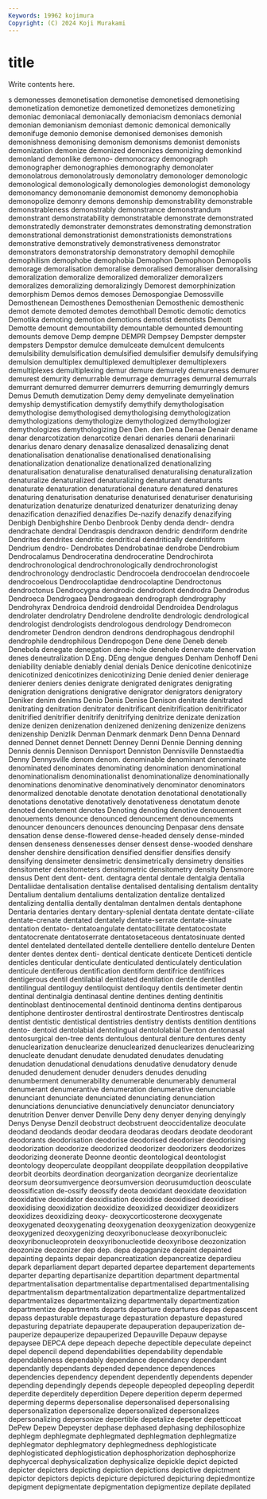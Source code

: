 ```yaml
---
Keywords: 19962 kojimura
Copyright: (C) 2024 Koji Murakami
---
```


# title

Write contents here.



s demonesses
demonetisation demonetise demonetised demonetising demonetization demonetize demonetized demonetizes demonetizing demoniac
demoniacal demoniacally demoniacism demoniacs demonial demonian demonianism demoniast demonic demonical
demonically demonifuge demonio demonise demonised demonises demonish demonishness demonising demonism
demonisms demonist demonists demonization demonize demonized demonizes demonizing demonkind demonland
demonlike demono- demonocracy demonograph demonographer demonographies demonography demonolater demonolatrous demonolatrously
demonolatry demonologer demonologic demonological demonologically demonologies demonologist demonology demonomancy demonomanie
demonomist demonomy demonophobia demonopolize demonry demons demonship demonstrability demonstrable demonstrableness
demonstrably demonstrance demonstrandum demonstrant demonstratability demonstratable demonstrate demonstrated demonstratedly demonstrater
demonstrates demonstrating demonstration demonstrational demonstrationist demonstrationists demonstrations demonstrative demonstratively demonstrativeness
demonstrator demonstrators demonstratorship demonstratory demophil demophile demophilism demophobe demophobia Demophon
Demophoon Demopolis demorage demoralisation demoralise demoralised demoraliser demoralising demoralization demoralize
demoralized demoralizer demoralizers demoralizes demoralizing demoralizingly Demorest demorphinization demorphism Demos
demos demoses Demospongiae Demossville Demosthenean Demosthenes Demosthenian Demosthenic demosthenic demot
demote demoted demotes demothball Demotic demotic demotics Demotika demoting demotion
demotions demotist demotists Demott Demotte demount demountability demountable demounted demounting
demounts demove Demp dempne DEMPR Dempsey Dempster dempster dempsters Dempstor
demulce demulceate demulcent demulcents demulsibility demulsification demulsified demulsifier demulsify demulsifying
demulsion demultiplex demultiplexed demultiplexer demultiplexers demultiplexes demultiplexing demur demure demurely
demureness demurer demurest demurity demurrable demurrage demurrages demurral demurrals demurrant
demurred demurrer demurrers demurring demurringly demurs Demus Demuth demutization Demy
demy demyelinate demyelination demyship demystification demystify demythify demythologisation demythologise demythologised
demythologising demythologization demythologizations demythologize demythologized demythologizer demythologizes demythologizing Den Den.
den Dena Denae Denair dename denar denarcotization denarcotize denari denaries
denarii denarinarii denarius denaro denary denasalize denasalized denasalizing denat denationalisation
denationalise denationalised denationalising denationalization denationalize denationalized denationalizing denaturalisation denaturalise denaturalised
denaturalising denaturalization denaturalize denaturalized denaturalizing denaturant denaturants denaturate denaturation denaturational
denature denatured denatures denaturing denaturisation denaturise denaturised denaturiser denaturising denaturization
denaturize denaturized denaturizer denaturizing denay denazification denazified denazifies De-nazify denazify
denazifying Denbigh Denbighshire Denbo Denbrook Denby denda dendr- dendra dendrachate
dendral Dendraspis dendraxon dendric dendriform dendrite Dendrites dendrites dendritic dendritical
dendritically dendritiform Dendrium dendro- Dendrobates Dendrobatinae dendrobe Dendrobium Dendrocalamus Dendroceratina
dendroceratine Dendrochirota dendrochronological dendrochronologically dendrochronologist dendrochronology dendroclastic Dendrocoela dendrocoelan dendrocoele
dendrocoelous Dendrocolaptidae dendrocolaptine Dendroctonus dendroctonus Dendrocygna dendrodic dendrodont dendrodra Dendrodus
Dendroeca Dendrogaea Dendrogaean dendrograph dendrography Dendrohyrax Dendroica dendroid dendroidal Dendroidea
Dendrolagus dendrolater dendrolatry Dendrolene dendrolite dendrologic dendrological dendrologist dendrologists dendrologous
dendrology Dendromecon dendrometer Dendron dendron dendrons dendrophagous dendrophil dendrophile dendrophilous
Dendropogon Dene dene Deneb deneb Denebola denegate denegation dene-hole denehole
denervate denervation denes deneutralization D.Eng. DEng dengue dengues Denham Denhoff
Deni deniability deniable deniably denial denials Denice denicotine denicotinize denicotinized
denicotinizes denicotinizing Denie denied denier denierage denierer deniers denies denigrate
denigrated denigrates denigrating denigration denigrations denigrative denigrator denigrators denigratory Deniker
denim denims Denio Denis Denise Denison denitrate denitrated denitrating denitration
denitrator denitrificant denitrification denitrificator denitrified denitrifier denitrify denitrifying denitrize denizate
denization denize denizen denizenation denizened denizening denizenize denizens denizenship Denizlik
Denman Denmark denmark Denn Denna Dennard denned Dennet dennet Dennett
Denney Denni Dennie Denning denning Dennis dennis Dennison Dennisport Denniston
Dennisville Dennstaedtia Denny Dennysville denom denom. denominable denominant denominate denominated
denominates denominating denomination denominational denominationalism denominationalist denominationalize denominationally denominations denominative
denominatively denominator denominators denormalized denotable denotate denotation denotational denotationally denotations
denotative denotatively denotativeness denotatum denote denoted denotement denotes Denoting denoting
denotive denouement denouements denounce denounced denouncement denouncements denouncer denouncers denounces
denouncing Denpasar dens densate densation dense dense-flowered dense-headed densely dense-minded
densen denseness densenesses denser densest dense-wooded denshare densher denshire densification
densified densifier densifies densify densifying densimeter densimetric densimetrically densimetry densities
densitometer densitometers densitometric densitometry density Densmore densus Dent dent dent-
dent. dentagra dental dentale dentalgia dentalia Dentaliidae dentalisation dentalise dentalised
dentalising dentalism dentality Dentalium dentalium dentaliums dentalization dentalize dentalized dentalizing
dentallia dentally dentalman dentalmen dentals dentaphone Dentaria dentaries dentary dentary-splenial
dentata dentate dentate-ciliate dentate-crenate dentated dentately dentate-serrate dentate-sinuate dentation dentato-
dentatoangulate dentatocillitate dentatocostate dentatocrenate dentatoserrate dentatosetaceous dentatosinuate dented dentel dentelated
dentellated dentelle dentelliere dentello dentelure Denten denter dentes dentex denti-
dentical denticate denticete Denticeti denticle denticles denticular denticulate denticulated denticulately
denticulation denticule dentiferous dentification dentiform dentifrice dentifrices dentigerous dentil dentilabial
dentilated dentilation dentile dentiled dentilingual dentiloguy dentiloquist dentiloquy dentils dentimeter
dentin dentinal dentinalgia dentinasal dentine dentines denting dentinitis dentinoblast dentinocemental
dentinoid dentinoma dentins dentiparous dentiphone dentiroster dentirostral dentirostrate Dentirostres dentiscalp
dentist dentistic dentistical dentistries dentistry dentists dentition dentitions dento- dentoid
dentolabial dentolingual dentololabial Denton dentonasal dentosurgical den-tree dents dentulous dentural
denture dentures denty denuclearization denuclearize denuclearized denuclearizes denuclearizing denucleate denudant
denudate denudated denudates denudating denudation denudational denudations denudative denudatory denude
denuded denudement denuder denuders denudes denuding denumberment denumerability denumerable denumerably
denumeral denumerant denumerantive denumeration denumerative denunciable denunciant denunciate denunciated denunciating
denunciation denunciations denunciative denunciatively denunciator denunciatory denutrition Denver denver Denville
Deny deny denyer denying denyingly Denys Denyse Denzil deobstruct deobstruent
deoccidentalize deoculate deodand deodands deodar deodara deodaras deodars deodate deodorant
deodorants deodorisation deodorise deodorised deodoriser deodorising deodorization deodorize deodorized deodorizer
deodorizers deodorizes deodorizing deonerate Deonne deontic deontological deontologist deontology deoperculate
deoppilant deoppilate deoppilation deoppilative deorbit deorbits deordination deorganization deorganize deorientalize
deorsum deorsumvergence deorsumversion deorusumduction deosculate deossification de-ossify deossify deota deoxidant
deoxidate deoxidation deoxidative deoxidator deoxidisation deoxidise deoxidised deoxidiser deoxidising deoxidization
deoxidize deoxidized deoxidizer deoxidizers deoxidizes deoxidizing deoxy- deoxycorticosterone deoxygenate deoxygenated
deoxygenating deoxygenation deoxygenization deoxygenize deoxygenized deoxygenizing deoxyribonuclease deoxyribonucleic deoxyribonucleoprotein deoxyribonucleotide
deoxyribose deozonization deozonize deozonizer dep dep. depa depaganize depaint depainted
depainting depaints depair depancreatization depancreatize depardieu depark deparliament depart departed
departee departement departements departer departing departisanize departition department departmental departmentalisation
departmentalise departmentalised departmentalising departmentalism departmentalization departmentalize departmentalized departmentalizes departmentalizing departmentally
departmentization departmentize departments departs departure departures depas depascent depass depasturable
depasturage depasturation depasture depastured depasturing depatriate depauperate depauperation depauperization de-pauperize
depauperize depauperized Depauville Depauw depayse depaysee DEPCA depe depeach depeche
depectible depeculate depeinct depel depencil depend dependabilities dependability dependable dependableness
dependably dependance dependancy dependant dependantly dependants depended dependence dependences dependencies
dependency dependent dependently dependents depender depending dependingly depends depeople depeopled
depeopling deperdit deperdite deperditely deperdition Depere deperition deperm depermed deperming
deperms depersonalise depersonalised depersonalising depersonalization depersonalize depersonalized depersonalizes depersonalizing depersonize
depertible depetalize depeter depetticoat DePew Depew Depeyster dephase dephased dephasing
dephilosophize dephlegm dephlegmate dephlegmated dephlegmation dephlegmatize dephlegmator dephlegmatory dephlegmedness dephlogisticate
dephlogisticated dephlogistication dephosphorization dephosphorize dephycercal dephysicalization dephysicalize depickle depict depicted
depicter depicters depicting depiction depictions depictive depictment depictor depictors depicts
depicture depictured depicturing depiedmontize depigment depigmentate depigmentation depigmentize depilate depilated
